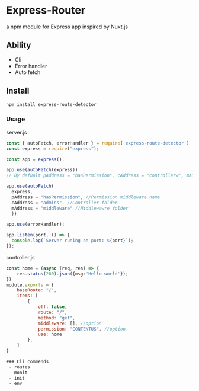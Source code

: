 # Express-Router

a npm module for Express app inspired by Nuxt.js

## Ability
 - Cli
 - Error handler
 - Auto fetch

 ## Install
 ```shell
 npm install express-route-detector
```
### Usage 

server.js
```js
const { autoFetch, errorHandler } = require('express-route-detector')
const express = require("express");

const app = express();

app.use(autoFetch(express))
// By defualt pAddress = "hasPermission", cAddress = "controllerw", mAddress = "middleware" 

app.use(autoFetch(
  express,
  pAddress = "hasPermission", //Permission middleware name
  cAddress = "admins", //Controller folder
  mAddress = "middleware" //Middlewawre folder
  ))

app.use(errorHandler);

app.listen(port, () => {
  console.log(`Server runing on port: ${port}`);
});

```


controller.js
```js
const home = (async (req, res) => {
    res.status(200).json({msg:'Hello world'});
})
module.exports = {
    baseRoute: "/",
    items: [
        {
            off: false,
            route: "/",
            method: "get",
            middleware: [], //option
            permission: "CONTENTUS", //option
            use: home
        },
    ]
}

### Cli commends
 - routes
 - monit
 - init
 - env
